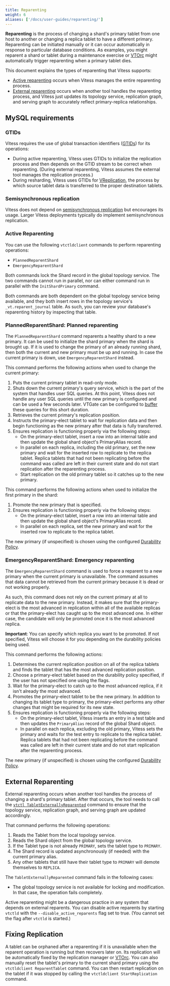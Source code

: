 ```yaml
---
title: Reparenting
weight: 6
aliases: ['/docs/user-guides/reparenting/']
---
```


**Reparenting** is the process of changing a shard's primary tablet from one host to another or changing a replica tablet to have a different primary. Reparenting can be initiated manually or it can occur automatically in response to particular database conditions. As examples, you might reparent a shard or tablet during a maintenance exercise or [VTOrc](../../configuration-basic/vtorc) might automatically trigger reparenting when a primary tablet dies.

This document explains the types of reparenting that Vitess supports:

* [Active reparenting](../../configuration-advanced/reparenting/#active-reparenting) occurs when Vitess manages the entire reparenting process.
* [External reparenting](../../configuration-advanced/reparenting/#external-reparenting) occurs when another tool handles the reparenting process, and Vitess just updates its topology service, replication graph, and serving graph to accurately reflect primary-replica relationships.

## MySQL requirements

### GTIDs

Vitess requires the use of global transaction identifiers ([GTIDs](https://dev.mysql.com/doc/refman/8.0/en/replication-gtids-concepts.html)) for its operations:

* During active reparenting, Vitess uses GTIDs to initialize the replication process and then depends on the GTID stream to be correct when reparenting. (During external reparenting, Vitess assumes the external tool manages the replication process.)
* During resharding, Vitess uses GTIDs for [VReplication](../../../reference/vreplication), the process by which source tablet data is transferred to the proper destination tablets.

### Semisynchronous replication

Vitess does not depend on [semisynchronous replication](https://dev.mysql.com/doc/refman/8.0/en/replication-semisync.html) but encourages its usage. Larger Vitess deployments typically do implement semisynchronous replication.

### Active Reparenting

You can use the following `vtctldclient` commands to perform reparenting operations:

* `PlannedReparentShard`
* `EmergencyReparentShard`

Both commands lock the Shard record in the global topology service. The two commands cannot run in parallel, nor can either command run in parallel with the `InitShardPrimary` command.

Both commands are both dependent on the global topology service being available, and they both insert rows in the topology service's `_vt.reparent_journal` table. As such, you can review your database's reparenting history by inspecting that table.

### PlannedReparentShard: Planned reparenting

The `PlannedReparentShard` command reparents a healthy shard to a new primary. It can be used to initialize the shard primary when the shard is brought up. If it is used to change the primary of an already running shard, then both the current and new primary must be up and running. In case the current primary is down, use `EmergencyReparentShard` instead.

This command performs the following actions when used to change the current primary:

1. Puts the current primary tablet in read-only mode.
2. Shuts down the current primary's query service, which is the part of the system that handles user SQL queries. At this point, Vitess does not handle any user SQL queries until the new primary is configured and can be used a few seconds later. VTGate can be configured to [buffer](../../../reference/features/vtgate-buffering) these queries for this short duration.
3. Retrieves the current primary's replication position.
4. Instructs the primary-elect tablet to wait for replication data and then begin functioning as the new primary after that data is fully transferred.
5. Ensures replication is functioning properly via the following steps:
    - On the primary-elect tablet, insert a row into an internal table and then update the global shard object's PrimaryAlias record.
    - In parallel on each replica, including the old primary, set the new primary and wait for the inserted row to replicate to the replica tablet. Replica tablets that had not been replicating before the command was called are left in their current state and do not start replication after the reparenting process.
    - Start replication on the old primary tablet so it catches up to the new primary.

This command performs the following actions when used to initialize the first primary in the shard:
1. Promote the new primary that is specified.
2. Ensures replication is functioning properly via the following steps:
    - On the primary-elect tablet, insert a row into an internal table and then update the global shard object's PrimaryAlias record.
    - In parallel on each replica, set the new primary and wait for the inserted row to replicate to the replica tablet.

The new primary (if unspecified) is chosen using the configured [Durability Policy](../../configuration-basic/durability_policy).

### EmergencyReparentShard: Emergency reparenting

The `EmergencyReparentShard` command is used to force a reparent to a new primary when the current primary is unavailable. The command assumes that data cannot be retrieved from the current primary because it is dead or not working properly.

As such, this command does not rely on the current primary at all to replicate data to the new primary. Instead, it makes sure that the primary-elect is the most advanced in replication within all of the available replicas or that the primary-elect has caught up to the most advanced one. In either case, the candidate will only be promoted once it is the most advanced replica.

**Important**: You can specify which replica you want to be promoted. If not specified, Vitess will choose it for you depending on the durability policies being used.

This command performs the following actions:

1. Determines the current replication position on all of the replica tablets and finds the tablet that has the most advanced replication position.
2. Choose a primary-elect tablet based on the durability policy specified, if the user has not specified one using the flags.
3. Wait for the primary-elect to catch up to the most advanced replica, if it isn't already the most advanced.
4. Promotes the primary-elect tablet to be the new primary. In addition to changing its tablet type to primary, the primary-elect performs any other changes that might be required for its new state.
5. Ensures replication is functioning properly via the following steps:
    - On the primary-elect tablet, Vitess inserts an entry in a test table and then updates the `PrimaryAlias` record of the global Shard object.
    - In parallel on each replica, excluding the old primary, Vitess sets the primary and waits for the test entry to replicate to the replica tablet. Replica tablets that had not been replicating before the command was called are left in their current state and do not start replication after the reparenting process.

The new primary (if unspecified) is chosen using the configured [Durability Policy](../../configuration-basic/durability_policy).

## External Reparenting

External reparenting occurs when another tool handles the process of changing a shard's primary tablet. After that occurs, the tool needs to call the [`vtctl TabletExternallyReparented`](../../../reference/programs/vtctl/shards/#tabletexternallyreparented) command to ensure that the topology service, replication graph, and serving graph are updated accordingly.

That command performs the following operations:

1. Reads the Tablet from the local topology service.
2. Reads the Shard object from the global topology service.
3. If the Tablet type is not already `PRIMARY`, sets the tablet type to `PRIMARY`.
4. The Shard record is updated asynchronously (if needed) with the current primary alias.
5. Any other tablets that still have their tablet type to `PRIMARY` will demote themselves to `REPLICA`.

The `TabletExternallyReparented` command fails in the following cases:

* The global topology service is not available for locking and modification. In that case, the operation fails completely.

Active reparenting might be a dangerous practice in any system that depends on external reparents. You can disable active reparents by starting `vtctld` with the `--disable_active_reparents` flag set to true. (You cannot set the flag after `vtctld` is started.)

## Fixing Replication

A tablet can be orphaned after a reparenting if it is unavailable when the reparent operation is running but then recovers later on. Its replication will be automatically fixed by the replication manager or [VTOrc](../../configuration-basic/vtorc).
You can also manually reset the tablet's primary to the current shard primary using the `vtctldclient ReparentTablet` command. You can then restart replication on the tablet if it was stopped by calling the `vtctldclient StartReplication` command.
